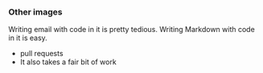 ### Other images

Writing email with code in it is pretty tedious. Writing Markdown with code in it is easy.

- pull requests
- It also takes a fair bit of work
